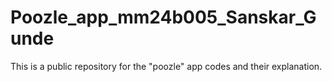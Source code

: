 # Poozle_app_mm24b005_Sanskar_Gunde
This is a public repository for the "poozle" app codes and their explanation. 

